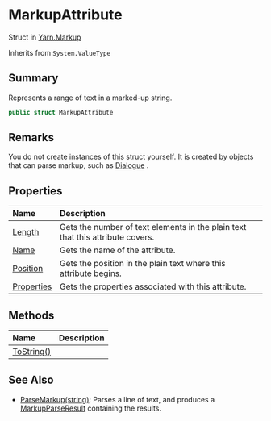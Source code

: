 # MarkupAttribute

Struct in [Yarn.Markup](/api/csharp/yarn.markup.md)

Inherits from `System.ValueType`

## Summary


Represents a range of text in a marked-up string.


```csharp
public struct MarkupAttribute
```

## Remarks


You do not create instances of this struct yourself. It is created
by objects that can parse markup, such as  <a href="yarn.dialogue.md">Dialogue</a> .


## Properties

|Name|Description|
|:---|:---|
|[Length](/api/csharp/yarn.markup.markupattribute.length.md)|Gets the number of text elements in the plain text that this attribute covers.|
|[Name](/api/csharp/yarn.markup.markupattribute.name.md)|Gets the name of the attribute.|
|[Position](/api/csharp/yarn.markup.markupattribute.position.md)|Gets the position in the plain text where this attribute begins.|
|[Properties](/api/csharp/yarn.markup.markupattribute.properties.md)|Gets the properties associated with this attribute.|

## Methods

|Name|Description|
|:---|:---|
|[ToString()](/api/csharp/yarn.markup.markupattribute.tostring.md)||

## See Also

* [ParseMarkup\(string)](/api/csharp/yarn.dialogue.parsemarkup.md): Parses a line of text, and produces a  <a href="yarn.markup.markupparseresult.md">MarkupParseResult</a>  containing the results.

